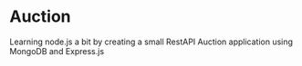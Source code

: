 # Auction

Learning node.js a bit by creating a small RestAPI Auction application using MongoDB and Express.js
